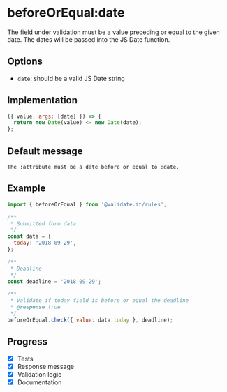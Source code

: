 # beforeOrEqual:date

The field under validation must be a value preceding or equal to the given date. The dates will be passed into the JS Date function.

## Options

- `date`: should be a valid JS Date string

## Implementation

```js
({ value, args: [date] }) => {
  return new Date(value) <= new Date(date);
};
```

## Default message

```text
The :attribute must be a date before or equal to :date.
```

## Example

```js
import { beforeOrEqual } from '@validate.it/rules';

/**
 * Submitted form data
 */
const data = {
  today: '2018-09-29',
};

/**
 * Deadline
 */
const deadline = '2018-09-29';

/**
 * Validate if today field is before or equal the deadline
 * @response true
 */
beforeOrEqual.check({ value: data.today }, deadline);
```

## Progress

- [x] Tests
- [x] Response message
- [x] Validation logic
- [x] Documentation
